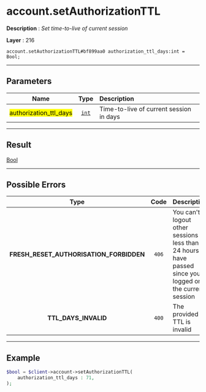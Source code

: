 # account.setAuthorizationTTL

**Description** : *Set time\-to\-live of current session*

**Layer** : 216

```tl
account.setAuthorizationTTL#bf899aa0 authorization_ttl_days:int = Bool;
```

---

## Parameters

| Name | Type | Description |
| :---: | :---: | :--- |
| <mark>authorization_ttl_days</mark> | [`int`](type/int) | Time-to-live of current session in days |

---

## Result

[Bool](type/Bool)

---

## Possible Errors

| Type | Code | Description |
| :---: | :---: | :--- |
| **FRESH_RESET_AUTHORISATION_FORBIDDEN** | `406` | You can't logout other sessions if less than 24 hours have passed since you logged on the current session |
| **TTL_DAYS_INVALID** | `400` | The provided TTL is invalid |

---

## Example

```php
$bool = $client->account->setAuthorizationTTL(
	authorization_ttl_days : 71,
);
```
